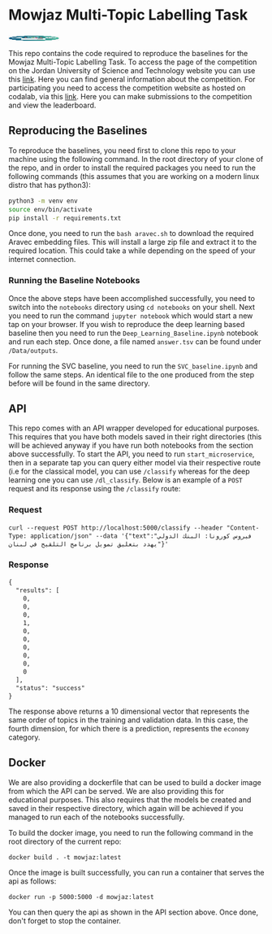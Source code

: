 # Mowjaz Multi-Topic Labelling Task

<img src="logo/Mowjaz.jpeg" alt="Competition Official Logo" width="100" height="10" align="center">

This repo contains the code required to reproduce the baselines for the Mowjaz Multi-Topic Labelling Task. To access the page of the competition on the Jordan University of Science and Technology website you can use this [link](https://www.just.edu.jo/icics/icics2021/com/Task%20Description.html). Here you can find general information about the competition. For participating you need to access the competition website as hosted on codalab, via this [link](https://competitions.codalab.org/competitions/29220). Here you can make submissions to the competition and view the leaderboard.

## Reproducing the Baselines
To reproduce the baselines, you need first to clone this repo to your machine using the following command. In the root directory of your clone of the repo, and in order to install the required packages you need to run the following commands (this assumes that you are working on a modern linux distro that has python3):
```bash
python3 -m venv env
source env/bin/activate
pip install -r requirements.txt
```
Once done, you need to run the `bash aravec.sh` to download the required Aravec embedding files. This will install a large zip file and extract it to the required location. This could take a while depending on the speed of your internet connection.

### Running the Baseline Notebooks
Once the above steps have been accomplished successfully, you need to switch into the `notebooks` directory using `cd notebooks` on your shell. Next you need to run the command `jupyter notebook`  which would start a new tap on your browser. If you wish to reproduce the deep learning based baseline then you need to run the `Deep_Learning_Baseline.ipynb` notebook and run each step. Once done, a file named `answer.tsv` can be found under `/Data/outputs`.

For running the SVC baseline, you need to run the `SVC_baseline.ipynb` and follow the same steps. An identical file to the one produced from the step before will be found in the same directory.

## API
This repo comes with an API wrapper developed for educational purposes. This requires that you have both models saved in their right directories (this will be achieved anyway if you have run both notebooks from the section above successfully. To start the API, you need to run `start_microservice`, then in a separate tap you can query either model via their respective route (i.e for the classical model, you can use `/classify` whereas for the deep learning one you can use `/dl_classify`. Below is an example of a `POST` request and its response using the `/classify` route:

### Request
```
curl --request POST http://localhost:5000/classify --header "Content-Type: application/json" --data '{"text":"فيروس كورونا: البنك الدولي يهدد بتعليق تمويل برنامج التلقيح في لبنان"}'
```
### Response
```
{
  "results": [
    0, 
    0, 
    0, 
    1, 
    0, 
    0, 
    0, 
    0, 
    0, 
    0
  ], 
  "status": "success"
}
```
The response above returns a 10 dimensional vector that represents the same order of topics in the training and validation data. In this case, the fourth dimension, for which there is a prediction, represents the `economy` category.

## Docker
We are also providing a dockerfile that can be used to build a docker image from which the API can be served. We are also providing this for educational purposes. This also requires that the models be created and saved in their respective directory, which again will be achieved if you managed to run each of the notebooks successfully.

To build the docker image, you need to run the following command in the root directory of the current repo:
```
docker build . -t mowjaz:latest
```
Once the image is built successfully, you can run a container that serves the api as follows:
```
docker run -p 5000:5000 -d mowjaz:latest
```
You can then query the api as shown in the API section above. Once done, don't forget to stop the container.
